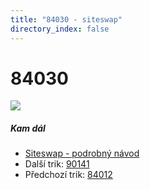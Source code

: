 ```yaml
---
title: "84030 - siteswap"
directory_index: false
---
```


# 84030

![](/animace/siteswap/84030.gif)

##### Kam dál

- [Siteswap - podrobný návod](/siteswap.html "Podrobné vysvětlení siteswapů..")
- Další trik: [90141](90141.html "Siteswap 90141")
- Předchozí trik: [84012](84012.html "Siteswap 84012")

